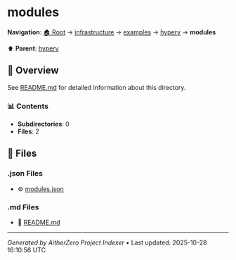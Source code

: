 # modules

**Navigation**: [🏠 Root](../../../../index.md) → [infrastructure](../../../index.md) → [examples](../../index.md) → [hyperv](../index.md) → **modules**

⬆️ **Parent**: [hyperv](../index.md)

## 📖 Overview

See [README.md](./README.md) for detailed information about this directory.

### 📊 Contents

- **Subdirectories**: 0
- **Files**: 2

## 📄 Files

### .json Files

- ⚙️ [modules.json](./modules.json)

### .md Files

- 📝 [README.md](./README.md)

---

*Generated by AitherZero Project Indexer* • Last updated: 2025-10-28 16:10:56 UTC

